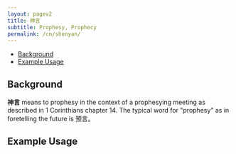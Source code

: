 ```yaml
---
layout: pagev2
title: 神言
subtitle: Prophesy, Prophecy
permalink: /cn/shenyan/
---
```

- [Background](#background)
- [Example Usage](#example-usage)

## Background

**神言** means to prophesy in the context of a prophesying meeting as described in 1 Corinthians chapter 14. The typical word for "prophesy" as in foretelling the future is 预言。

## Example Usage


